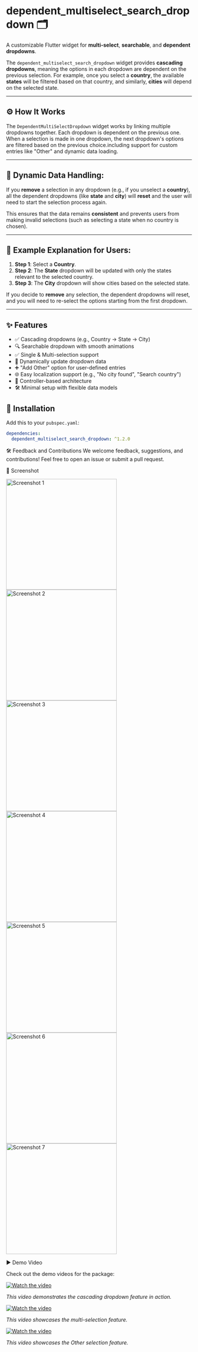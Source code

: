 # dependent_multiselect_search_dropdown 🗂️

A customizable Flutter widget for **multi-select**, **searchable**, and **dependent dropdowns**.

The `dependent_multiselect_search_dropdown` widget provides **cascading dropdowns**, meaning the options in each dropdown are dependent on the previous selection. For example, once you select a **country**, the available **states** will be filtered based on that country, and similarly, **cities** will depend on the selected state.

---

## ⚙️ How It Works

The `DependentMultiSelectDropdown` widget works by linking multiple dropdowns together. Each dropdown is dependent on the previous one. When a selection is made in one dropdown, the next dropdown's options are filtered based on the previous choice.including support for custom entries like "Other" and dynamic data loading.

---

## 🔄 Dynamic Data Handling:

If you **remove** a selection in any dropdown (e.g., if you unselect a **country**), all the dependent dropdowns (like **state** and **city**) will **reset** and the user will need to start the selection process again.

This ensures that the data remains **consistent** and prevents users from making invalid selections (such as selecting a state when no country is chosen).

---

## 📝 Example Explanation for Users:

1. **Step 1**: Select a **Country**.
2. **Step 2**: The **State** dropdown will be updated with only the states relevant to the selected country.
3. **Step 3**: The **City** dropdown will show cities based on the selected state.

If you decide to **remove** any selection, the dependent dropdowns will reset, and you will need to re-select the options starting from the first dropdown.

---

## ✨ Features

- ✅ Cascading dropdowns (e.g., Country → State → City)
- 🔍 Searchable dropdown with smooth animations
- ✅ Single & Multi-selection support
- 🔄 Dynamically update dropdown data
- ➕ "Add Other" option for user-defined entries
- 🌐 Easy localization support (e.g., "No city found", "Search country")
- 🧠 Controller-based architecture
- 🛠️ Minimal setup with flexible data models

## 🚀 Installation

Add this to your `pubspec.yaml`:

```yaml
dependencies:
  dependent_multiselect_search_dropdown: ^1.2.0
```

🛠️ Feedback and Contributions
We welcome feedback, suggestions, and contributions! Feel free to open an issue or submit a pull request.


📸 Screenshot

<img src="assets/Screenshot_1.jpg" alt="Screenshot 1" width="300"/>

<img src="assets/Screenshot_2.jpg" alt="Screenshot 2" width="300"/>

<img src="assets/Screenshot_3.jpg" alt="Screenshot 3" width="300"/>

<img src="assets/Screenshot_4.jpg" alt="Screenshot 4" width="300"/>

<img src="assets/Screenshot_5.jpg" alt="Screenshot 5" width="300"/>

<img src="assets/Screenshot_6.jpg" alt="Screenshot 6" width="300"/>

<img src="assets/Screenshot_7.jpg" alt="Screenshot 7" width="300"/>


▶ Demo Video

Check out the demo videos for the package:

[![Watch the video](https://img.youtube.com/vi/9c93fJ3yyyY/0.jpg)](https://www.youtube.com/shorts/9c93fJ3yyyY)

_This video demonstrates the cascading dropdown feature in action._

[![Watch the video](https://img.youtube.com/vi/3ZFJjEoIv6U/0.jpg)](https://www.youtube.com/shorts/3ZFJjEoIv6U)

_This video showcases the multi-selection feature._

[![Watch the video](https://img.youtube.com/vi/3ZFJjEoIv6U/0.jpg)](https://www.youtube.com/shorts/MqsgP7Tolpk)

_This video showcases the Other selection feature._
